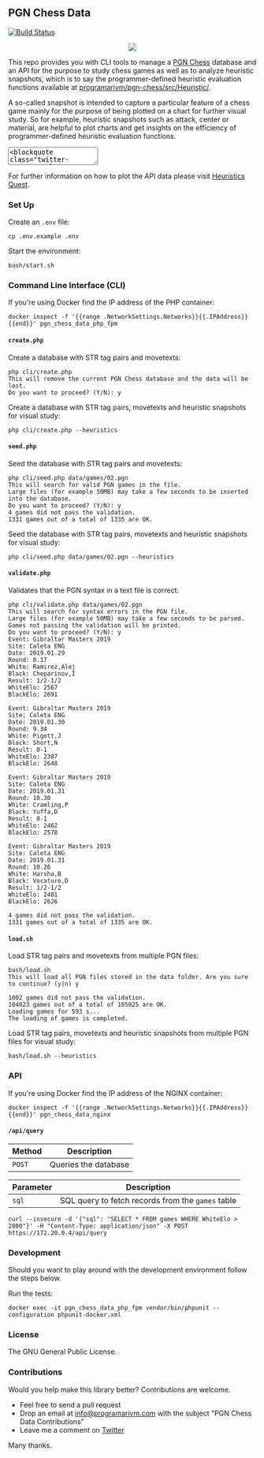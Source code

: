 ## PGN Chess Data

[![Build Status](https://travis-ci.org/programarivm/pgn-chess-data.svg?branch=master)](https://travis-ci.org/programarivm/pgn-chess-data)

<p align="center">
	<img src="https://github.com/programarivm/pgn-chess/blob/master/resources/chess-board.jpg" />
</p>

This repo provides you with CLI tools to manage a [PGN Chess](https://github.com/programarivm/pgn-chess) database and an API for the purpose to study chess games as well as to analyze heuristic snapshots, which is to say the programmer-defined heuristic evaluation functions available at [programarivm/pgn-chess/src/Heuristic/](https://github.com/programarivm/pgn-chess/tree/master/src/Heuristic).

A so-called snapshot is intended to capture a particular feature of a chess game mainly for the purpose of being plotted on a chart for further visual study. So for example, heuristic snapshots such as attack, center or material, are helpful to plot charts and get insights on the efficiency of programmer-defined heuristic evaluation functions.

<textarea id="source">
<blockquote class="twitter-tweet"><p lang="en" dir="ltr">Day 79 of <a href="https://twitter.com/hashtag/100DaysOfCode?src=hash&amp;ref_src=twsrc%5Etfw">#100DaysOfCode</a> <a href="https://twitter.com/hashtag/CodeNewbie?src=hash&amp;ref_src=twsrc%5Etfw">#CodeNewbie</a> <a href="https://twitter.com/hashtag/React?src=hash&amp;ref_src=twsrc%5Etfw">#React</a><br>Learned about <a href="https://twitter.com/hashtag/MLP?src=hash&amp;ref_src=twsrc%5Etfw">#MLP</a> <a href="https://twitter.com/hashtag/regression?src=hash&amp;ref_src=twsrc%5Etfw">#regression</a>. Added the <a href="https://twitter.com/hashtag/check?src=hash&amp;ref_src=twsrc%5Etfw">#check</a> feature to the dimensionality of my machine <a href="https://twitter.com/hashtag/learning?src=hash&amp;ref_src=twsrc%5Etfw">#learning</a> sample. This <a href="https://twitter.com/hashtag/chess?src=hash&amp;ref_src=twsrc%5Etfw">#chess</a> feature looks more like a digital signal than any of the other ones. <a href="https://t.co/0oroVSJ4Or">https://t.co/0oroVSJ4Or</a> <a href="https://t.co/FuUDbKlBRH">pic.twitter.com/FuUDbKlBRH</a></p>&mdash; programarivm (@programarivm) <a href="https://twitter.com/programarivm/status/1284920391824289793?ref_src=twsrc%5Etfw">July 19, 2020</a></blockquote>
</textarea>
<script async src="https://platform.twitter.com/widgets.js" charset="utf-8"></script>

For further information on how to plot the API data please visit [Heuristics Quest](https://github.com/programarivm/heuristics-quest).

### Set Up

Create an `.env` file:

    cp .env.example .env

Start the environment:

    bash/start.sh

### Command Line Interface (CLI)

If you're using Docker find the IP address of the PHP container:

	docker inspect -f '{{range .NetworkSettings.Networks}}{{.IPAddress}}{{end}}' pgn_chess_data_php_fpm

#### `create.php`

Create a database with STR tag pairs and movetexts:

    php cli/create.php
    This will remove the current PGN Chess database and the data will be lost.
    Do you want to proceed? (Y/N): y

Create a database with STR tag pairs, movetexts and heuristic snapshots for visual study:

    php cli/create.php --heuristics

#### `seed.php`

Seed the database with STR tag pairs and movetexts:

	php cli/seed.php data/games/02.pgn
	This will search for valid PGN games in the file.
	Large files (for example 50MB) may take a few seconds to be inserted into the database.
	Do you want to proceed? (Y/N): y
	4 games did not pass the validation.
	1331 games out of a total of 1335 are OK.

Seed the database with STR tag pairs, movetexts and heuristic snapshots for visual study:

	php cli/seed.php data/games/02.pgn --heuristics

#### `validate.php`

Validates that the PGN syntax in a text file is correct:

	php cli/validate.php data/games/02.pgn
	This will search for syntax errors in the PGN file.
	Large files (for example 50MB) may take a few seconds to be parsed. Games not passing the validation will be printed.
	Do you want to proceed? (Y/N): y
	Event: Gibraltar Masters 2019
	Site: Caleta ENG
	Date: 2019.01.29
	Round: 8.17
	White: Ramirez,Alej
	Black: Cheparinov,I
	Result: 1/2-1/2
	WhiteElo: 2567
	BlackElo: 2691

	Event: Gibraltar Masters 2019
	Site: Caleta ENG
	Date: 2019.01.30
	Round: 9.34
	White: Pigott,J
	Black: Short,N
	Result: 0-1
	WhiteElo: 2387
	BlackElo: 2648

	Event: Gibraltar Masters 2019
	Site: Caleta ENG
	Date: 2019.01.31
	Round: 10.30
	White: Cramling,P
	Black: Yuffa,D
	Result: 0-1
	WhiteElo: 2462
	BlackElo: 2578

	Event: Gibraltar Masters 2019
	Site: Caleta ENG
	Date: 2019.01.31
	Round: 10.26
	White: Harsha,B
	Black: Vocaturo,D
	Result: 1/2-1/2
	WhiteElo: 2481
	BlackElo: 2626

	4 games did not pass the validation.
	1331 games out of a total of 1335 are OK.

#### `load.sh`

Load STR tag pairs and movetexts from multiple PGN files:

	bash/load.sh
	This will load all PGN files stored in the data folder. Are you sure to continue? (y|n) y

	1002 games did not pass the validation.
	104023 games out of a total of 105025 are OK.
	Loading games for 593 s...
	The loading of games is completed.

Load STR tag pairs, movetexts and heuristic snapshots from multiple PGN files for visual study:

	bash/load.sh --heuristics

### API

If you're using Docker find the IP address of the NGINX container:

    docker inspect -f '{{range .NetworkSettings.Networks}}{{.IPAddress}}{{end}}' pgn_chess_data_nginx

#### `/api/query`

| Method       | Description                                       |
|--------------|---------------------------------------------------|
| `POST`       | Queries the database                              |

| Parameter    | Description                                       |
|--------------|---------------------------------------------------|
| `sql`        | SQL query to fetch records from the `games` table |

	curl --insecure -d '{"sql": "SELECT * FROM games WHERE WhiteElo > 2800"}' -H "Content-Type: application/json" -X POST https://172.20.0.4/api/query

### Development

Should you want to play around with the development environment follow the steps below.

Run the tests:

	docker exec -it pgn_chess_data_php_fpm vendor/bin/phpunit --configuration phpunit-docker.xml

### License

The GNU General Public License.

### Contributions

Would you help make this library better? Contributions are welcome.

- Feel free to send a pull request
- Drop an email at info@programarivm.com with the subject "PGN Chess Data Contributions"
- Leave me a comment on [Twitter](https://twitter.com/programarivm)

Many thanks.
